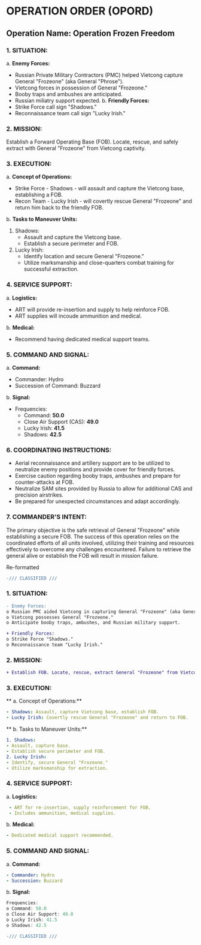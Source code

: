 # OPERATION ORDER (OPORD)
## Operation Name: Operation Frozen Freedom
### 1. SITUATION:
a. **Enemy Forces:**
   - Russian Private Military Contractors (PMC) helped Vietcong capture General "Frozeone" (aka General "Phrose").
   - Vietcong forces in possession of General "Frozeone."
   - Booby traps and ambushes are anticipated.
   - Russian miliatry support expected.
b. **Friendly Forces:**
   - Strike Force call sign "Shadows."
   - Reconnaissance team call sign "Lucky Irish."
### 2. MISSION:
   Establish a Forward Operating Base (FOB). Locate, rescue, and safely extract with General "Frozeone" from Vietcong captivity. 
### 3. EXECUTION:
a. **Concept of Operations:**
   - Strike Force - Shadows - will assault and capture the Vietcong base, establishing a FOB. 
   - Recon Team - Lucky Irish - will covertly rescue General "Frozeone" and return him back to the friendly FOB.

b. **Tasks to Maneuver Units:**
   1. Shadows:
      - Assault and capture the Vietcong base.
      - Establish a secure perimeter and FOB.
   2. Lucky Irish:
      - Identify location and secure General "Frozeone."
      - Utilize marksmanship and close-quarters combat training for successful extraction.

### 4. SERVICE SUPPORT:
a. **Logistics:**
   - ART will provide re-insertion and supply to help reinforce FOB.
   - ART supplies will incoude ammunition and medical. 

b. **Medical:**
   - Recommend having dedicated medical support teams.

### 5. COMMAND AND SIGNAL:
a. **Command:**
   - Commander: Hydro
   - Succession of Command: Buzzard

b. **Signal:**
   - Frequencies: 
     - Command: **50.0**
     - Close Air Support (CAS): **49.0**
     - Lucky Irish: **41.5**
     - Shadows: **42.5**
### 6. COORDINATING INSTRUCTIONS:
   - Aerial reconnaissance and artillery support are to be utilized to neutralize enemy positions and provide cover for friendly forces.
   - Exercise caution regarding booby traps, ambushes and prepare for counter-attacks at FOB. 
   - Neutralize SAM sites provided by Russia to allow for additional CAS and precision airstrikes. 
   - Be prepared for unexpected circumstances and adapt accordingly.

### 7. COMMANDER'S INTENT:
   The primary objective is the safe retrieval of General "Frozeone" while establishing a secure FOB. The success of this operation relies on the coordinated efforts of all units involved, utilizing their training and resources effectively to overcome any challenges encountered. Failure to retrieve the general alive or establish the FOB will result in mission failure.

Re-formatted

```diff
-/// CLASSIFIED ///
```
### 1. SITUATION:
```diff
- Enemy Forces:
o Russian PMC aided Vietcong in capturing General "Frozeone" (aka General "Phrose").
o Vietcong possesses General "Frozeone."
o Anticipate booby traps, ambushes, and Russian military support.

+ Friendly Forces:
o Strike Force "Shadows."
o Reconnaissance team "Lucky Irish."
```

### 2. MISSION:
```diff
+ Establish FOB. Locate, rescue, extract General "Frozeone" from Vietcong captivity.
```
### 3. EXECUTION:
**   a. Concept of Operations:**
```yaml
- Shadows: Assault, capture Vietcong base, establish FOB.
- Lucky Irish: Covertly rescue General "Frozeone" and return to FOB.
```
** b. Tasks to Maneuver Units:**
```yaml
1. Shadows:
- Assault, capture base.
- Establish secure perimeter and FOB.
2. Lucky Irish:
- Identify, secure General "Frozeone."
- Utilize marksmanship for extraction.
```
### 4. SERVICE SUPPORT:
a. **Logistics:**
```yaml
 - ART for re-insertion, supply reinforcement for FOB.
 - Includes ammunition, medical supplies.
```
b. **Medical:**
```yaml
- Dedicated medical support recommended.
```

### 5. COMMAND AND SIGNAL:
a. **Command:**
```yaml
- Commander: Hydro
- Succession: Buzzard
```
b. **Signal:**
```javascript
Frequencies: 
o Command: 50.0
o Close Air Support: 49.0
o Lucky Irish: 41.5
o Shadows: 42.5
```
```diff
-/// CLASSIFIED ///
```
